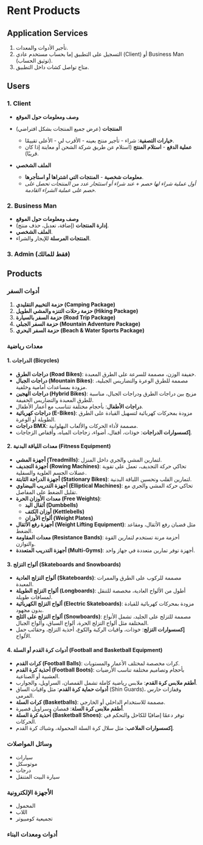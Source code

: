 # Rent Products

## Application Services
1. تأجير الأدوات والمعدات.
2. التسجيل على التطبيق إما بحساب مستخدم عادي (Client) أو Business Man (توثيق الحساب).
3. متاح تواصل كشات داخل التطبيق.

## Users

### 1. Client
- **وصف ومعلومات حول الموقع**
- **المنتجات** (عرض جميع المنتجات بشكل افتراضي)
  - **خيارات التصفية**: شراء - تأجير منتج بعينه - الأقرب لي - الأعلى تقييمًا.
  - **عملية الدفع** - **استلام المنتج** (استلام عن طريق شركة الشحن أو معاينة إذا كان قريبًا).
  
- **الملف الشخصي**
  - **معلومات شخصية** - **المنتجات التي اشتراها أو استأجرها**.
  - *أول عملية شراء لها خصم + عند شراء أو استئجار عدد من المنتجات تحصل على خصم على عملية الشراء القادمة.*

### 2. Business Man
- **وصف ومعلومات حول الموقع**
- **إدارة المنتجات** (إضافة، تعديل، حذف منتج).
- **الملف الشخصي**.
- **المنتجات المرسلة** للإيجار والشراء.

### 3. Admin (فقط للمالك)

## Products

### أدوات السفر
1. **حزمة التخييم التقليدي (Camping Package)**
2. **حزمة رحلات التنزه والمشي الطويل (Hiking Package)**
3. **حزمة السفر بالسيارة (Road Trip Package)**
4. **حزمة السفر الجبلي (Mountain Adventure Package)**
5. **حزمة السفر البحري (Beach & Water Sports Package)**

### معدات رياضية
#### 1. **الدراجات (Bicycles)**
- **دراجات الطرق (Road Bikes)**: خفيفة الوزن، مصممة للسرعة على الطرق المعبدة.
- **دراجات الجبال (Mountain Bikes)**: مصممة للطرق الوعرة والتضاريس الجبلية، مزودة بمساعدات أمامية وخلفية.
- **دراجات الهجين (Hybrid Bikes)**: مزيج بين دراجات الطرق ودراجات الجبال، مناسبة للطرق المعبدة والتضاريس الخفيفة.
- **دراجات الأطفال**: بأحجام مختلفة تتناسب مع أعمار الأطفال.
- **دراجات كهربائية (E-Bikes)**: مزودة بمحركات كهربائية لتسهيل القيادة على الطرق الطويلة أو الوعرة.
- **دراجات BMX**: مصممة لأداء الحركات والألعاب البهلوانية.
- **إكسسوارات الدراجات**: خوذات، أقفال، أضواء، زجاجات المياه، وأقفاص الزجاجات.

#### 2. **معدات اللياقة البدنية (Fitness Equipment)**
- **أجهزة المشي (Treadmills)**: لتمارين المشي والجري داخل المنزل.
- **أجهزة التجديف (Rowing Machines)**: تحاكي حركة التجديف، تعمل على تقوية عضلات الجسم العلوية والسفلية.
- **أجهزة الدراجة الثابتة (Stationary Bikes)**: لتمارين القلب وتحسين اللياقة البدنية.
- **أجهزة التدريب البيضاوي (Elliptical Machines)**: تحاكي حركة المشي والجري مع تقليل الضغط على المفاصل.
- **معدات الأوزان الحرة (Free Weights)**:
    - **أثقال اليد (Dumbbells)**
    - **أوزان الكتف (Kettlebells)**
    - **ألواح الأوزان (Weight Plates)**
- **أجهزة رفع الأثقال (Weight Lifting Equipment)**: مثل قضبان رفع الأثقال، ومقاعد الضغط.
- **معدات المقاومة (Resistance Bands)**: أحزمة مرنة تستخدم لتمارين القوة والتوازن.
- **أجهزة التدريب المتعددة (Multi-Gyms)**: أجهزة توفر تمارين متعددة في جهاز واحد.

#### 3. **ألواح التزلج (Skateboards and Snowboards)**
- **ألواح التزلج العادية (Skateboards)**: مصممة للركوب على الطرق والممرات المعبدة.
- **ألواح التزلج الطويلة (Longboards)**: أطول من الألواح العادية، مخصصة للتنقل لمسافات طويلة.
- **ألواح التزلج الكهربائية (Electric Skateboards)**: مزودة بمحركات كهربائية للقيادة بدون مجهود.
- **ألواح التزلج على الثلج (Snowboards)**: مصممة للتزلج على الجليد، تشمل الأنواع المختلفة مثل ألواح التزلج الحرة، ألواح السباق، وألواح الجبال.
- **إكسسوارات التزلج**: خوذات، واقيات الركبة والكوع، أحذية التزلج، وحقائب حمل الألواح.

#### 4. **أدوات كرة القدم أو السلة (Football and Basketball Equipment)**
- **كرات القدم (Football Balls)**: كرات مخصصة لمختلف الأعمار والمستويات.
- **أحذية كرة القدم (Football Boots)**: بأحجام وتصاميم مختلفة تناسب الأرضيات العشبية أو الصناعية.
- **أطقم ملابس كرة القدم**: ملابس رياضية كاملة تشمل القمصان، السراويل، والجوارب.
- **أدوات حماية كرة القدم**: مثل واقيات الساق (Shin Guards)، وقفازات حارس المرمى.
- **كرات السلة (Basketballs)**: مصممة للاستخدام الداخلي أو الخارجي.
- **أطقم ملابس كرة السلة**: قمصان وسراويل قصيرة.
- **أحذية كرة السلة (Basketball Shoes)**: توفر دعمًا إضافيًا للكاحل والتحكم في الحركات.
- **إكسسوارات الملاعب**: مثل سلال كرة السلة المحمولة، وشباك كرة القدم.

### وسائل المواصلات
- سيارات
- موتوسكل
- درجات
- سيارة البيت المتنقل

### الأجهزة الإلكترونية
- المحمول
- اللاب
- تجميعية كومبيوتر

### أدوات ومعدات البناء
